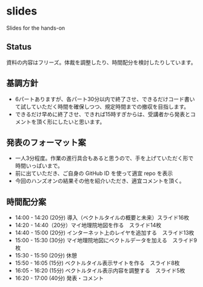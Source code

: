 # slides
Slides for the hands-on

## Status
資料の内容はフリーズ。体裁を調整したり、時間配分を検討したりしています。

## 基調方針
- 6パートありますが、各パート30分以内で終了させ、できるだけコード書いて試していただく時間を確保しつつ、規定時間までの撤収を目指します。
- できるだけ早めに終了させ、できれば15時すぎからは、受講者から発表とコメントを頂く形にしたいと思います。

## 発表のフォーマット案
- 一人3分程度。作業の進行具合もあると思うので、手を上げていただく形で時間いっぱいまで。
- 前に出ていただき、ご自身の GitHub ID を使って適宜 repo を表示
- 今回のハンズオンの結果その他を紹介いただき、適宜コメントを頂く。

## 時間配分案
- 14:00 - 14:20 (20分) 導入（ベクトルタイルの概要と未来）スライド16枚
- 14:20 - 14:40（20分）マイ地理院地図を作る　スライド14枚
- 14:40 - 15:00 (20分) インターネット上のレイヤを追加する　スライド13枚
- 15:00 - 15:30 (30分) マイ地理院地図にベクトルデータを加える　スライド9枚
- 15:30 - 15:50 (20分) 休憩
- 15:50 - 16:05 (15分) ベクトルタイル表示サイトを作る　スライド8枚
- 16:05 - 16:20 (15分) ベクトルタイル表示内容を調整する　スライド5枚
- 16:20 - 17:00 (40分) 発表・コメント
